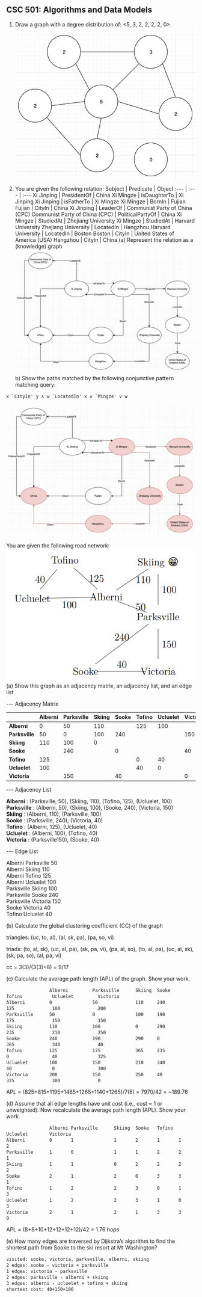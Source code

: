 ## CSC 501: Algorithms and Data Models

1. Draw a graph with a degree distribution of: <5, 3, 2, 2, 2, 2, 0>.
![graph](https://github.com/SiRumCz/CSC_501_Quizzes/blob/master/img/quiz4_q1.png)<br>

2. You are given the following relation:
Subject | Predicate | Object
:--- | :--- | :---
Xi Jinping | PresidentOf | China
Xi Mingze | isDaughterTo | Xi Jinping
Xi Jinping | isFatherTo | Xi Mingze
Xi Mingze | BornIn | Fujian
Fujian | CityIn | China
Xi Jinping | LeaderOf | Communist Party of China (CPC)
Communist Party of China (CPC) | PoliticalPartyOf | China
Xi Mingze | StudiedAt | Zhejiang University
Xi Mingze | StudiedAt | Harvard University
Zhejiang University | LocatedIn | Hangzhou
Harvard University | LocatedIn | Boston
Boston | CityIn | United States of America (USA)
Hangzhou | CityIn | China
(a) Represent the relation as a (knowledge) graph
![graph](https://github.com/SiRumCz/CSC_501_Quizzes/blob/master/img/quiz4_q2a.png)<br>
b) Show the paths matched by the following conjunctive pattern matching query:
```
x `CityIn' y ∧ w `LocatedIn' x ∧ `Mingze' v w
```
![graph](https://github.com/SiRumCz/CSC_501_Quizzes/blob/master/img/quiz4_q2b.png)<br>

You are given the following road network:
![graph](https://github.com/SiRumCz/CSC_501_Quizzes/blob/master/img/quiz4_q3.png)<br>
(a) Show this graph as an adjacency matrix, an adjacency list, and an edge list

--- Adjacency Matrix
        
||Alberni|Parksville|Skiing|Sooke|Tofino|Ucluelet|Victoria|
| :--- | :--- | :--- | :--- | :--- | :--- | :--- | :--- |
|**Alberni**|0|50|110||125|100||
|**Parksville**|50|0|100|240|||150|
|**Skiing**|110|100|0|||||
|**Sooke**||240||0|||40|
|**Tofino**|125||||0|40||
|**Ucluelet**|100||||40|0||
|**Victoria**||150||40|||0|

--- Adjacency List

**Alberni** : (Parksville, 50), (Skiing, 110), (Tofino, 125), (Ucluelet, 100)<br>
**Parksville** : (Alberni, 50), (Skiing, 100), (Sooke, 240), (Victoria, 150)<br>
**Skiing** : (Alberni, 110), (Parksville, 100)<br>
**Sooke** : (Parksville, 240), (Victoria, 40)<br>
**Tofino** : (Alberni, 125), (Ucluelet, 40)<br>
**Ucluelet** : (Alberni, 100), (Tofino, 40)<br>
**Victoria** : (Parksville150), (Sooke, 40)<br>

--- Edge List

Alberni Parksville  50<br>
Alberni Skiing 110<br>
Alberni Tofino 125<br>
Alberni Ucluelet 100<br>
Parksville Skiing 100<br>
Parksville Sooke 240<br>
Parksville Victoria 150<br>
Sooke Victoria 40<br>
Tofino Ucluelet 40<br>

(b) Calculate the global clustering coefficient (CC) of the graph

triangles: (uc, to, al), (al, sk, pa), (pa, so, vi)

triads: (to, al, sk), (uc, al, pa), (sk, pa, vi), (pa, al, so), (to, al, pa), (uc, al, sk), (sk, pa, so), (al, pa, vi)

cc = 3(3)/(3(3)+8) = 9/17

(c) Calculate the average path length (APL) of the graph. Show your work.

```
                Alberni         Parksville      Skiing  Sooke          Tofino           Ucluelet         Victoria  
Alberni         0               50              110     240            125              100              200
Parksville      50              0               100     190            175              150              150
Skiing          110             100             0       290            235              210              250
Sooke           240             190             290     0              365              340              40
Tofino          125             175             365     235            0                40               325
Ucluelet        100             150             210     340            40               0                300
Victoria        200             150             250     40             325              300              0
```
APL = (825+815+1195+1465+1265+1140+1265)/7(6) = 7970/42 = ~189.76

(d) Assume that all edge lengths have unit cost (i.e., cost = 1 or unweighted). Now
recalculate the average path length (APL). Show your work.
```
                Alberni Parksville      Skiing  Sooke   Tofino  Ucluelet        Victoria  
Alberni         0       1               1       2       1       1               2 
Parksville      1       0               1       1       2       2               1
Skiing          1       1               0       2       2       2               2      
Sooke           2       1               2       0       3       3               1         
Tofino          1       2               2       3       0       1               3        
Ucluelet        1       2               2       3       1       0               3       
Victoria        2       1               2       1       3       3               0       
```
APL = (8+8+10+12+12+12+12)/42 = 1.76 *hops*

(e) How many edges are traversed by Dijkstra’s algorithm to find the shortest path
from Sooke to the ski resort at Mt Washington?
```
visited: sooke, victoria, parksville, alberni, skiing
2 edges: sooke - victoria + parksville
1 edges: victoria - parksville
2 edges: parksville - alberni + skiing
3 edges: alberni - ucluelet + tofino + skiing
shortest cost: 40+150+100
```
